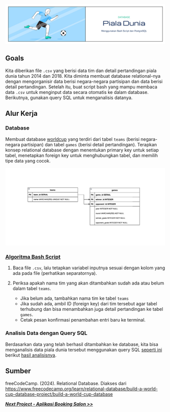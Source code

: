 ![Cover](https://github.com/dipintoo/worldcup_database/blob/main/img/Cover_2.jpg)

## Goals

Kita diberikan file `.csv` yang berisi data tim dan detail pertandingan piala dunia tahun 2014 dan 2018. Kita diminta membuat database relational-nya dengan mengorganisir data berisi negara-negara partisipan dan data berisi detail pertandingan. Setelah itu, buat script bash yang mampu membaca data `.csv` untuk menginput data secara otomatis ke dalam database. Berikutnya, gunakan query SQL untuk menganalisis datanya.

## Alur Kerja

### Database

Membuat database [worldcup](https://github.com/dipintoo/worldcup_database/blob/main/simple_worldcup.sql) yang terdiri dari tabel `teams` (berisi negara-negara partisipan) dan tabel `games` (berisi detail pertandingan). Terapkan konsep relational database dengan menentukan primary key untuk setiap tabel, menetapkan foreign key untuk menghubungkan tabel, dan memilih tipe data yang cocok.

![Cover](https://github.com/dipintoo/worldcup_database/blob/main/img/Database%20Design.png)

### [Algoritma Bash Script](https://github.com/dipintoo/worldcup_database/blob/main/insert_data.sh)

1. Baca file `.csv`, lalu tetapkan variabel inputnya sesuai dengan kolom yang ada pada file (perhatikan separatornya).
2. Periksa apakah nama tim yang akan ditambahkan sudah ada atau belum dalam tabel `teams`.

   - Jika belum ada, tambahkan nama tim ke tabel `teams`
   - Jika sudah ada, ambil ID (foreign key) dari tim tersebut agar tabel terhubung dan bisa menambahkan juga detail pertandingan ke tabel `games`.
   - Cetak pesan konfirmasi penambahan entri baru ke terminal.

### Analisis Data dengan Query SQL

Berdasarkan data yang telah berhasil ditambahkan ke database, kita bisa menganalisis data piala dunia tersebut menggunakan query SQL [seperti ini](https://github.com/dipintoo/worldcup_database/blob/main/queries.sh) berikut [hasil analisisnya](https://github.com/dipintoo/worldcup_database/blob/main/contoh_output.txt).  


## Sumber

freeCodeCamp. (2024). Relational Database. Diakses dari https://www.freecodecamp.org/learn/relational-database/build-a-world-cup-database-project/build-a-world-cup-database

[**_Next Project - Aplikasi Booking Salon >>_**](https://github.com/dipintoo/salon_database)
